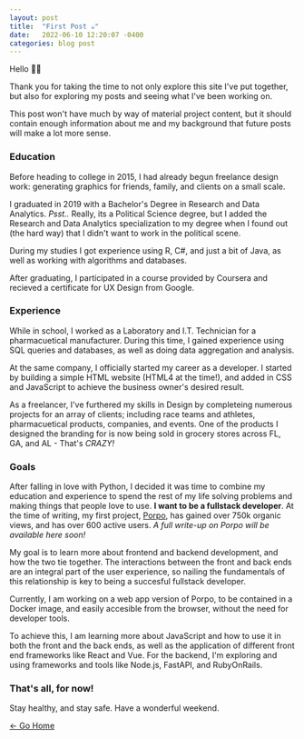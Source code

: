 ```yaml
---
layout: post
title:  "First Post ☕️"
date:   2022-06-10 12:20:07 -0400
categories: blog post
---
```

Hello 👋🏻 

Thank you for taking the time to not only explore this site I've put together, but also
for exploring my posts and seeing what I've been working on.

This post won't have much by way of material project content, but it should contain enough
information about me and my background that future posts will make a lot more sense.

### Education

Before heading to college in 2015, I had already begun freelance design work: generating graphics for friends, family, and clients on a small scale.

I graduated in 2019 with a Bachelor's Degree in Research and Data Analytics.
<i>Psst..</i> Really, its a Political Science degree, but I added the Research and Data Analytics specialization to my degree when I found out (the hard way) that I didn't want to work in the political scene.

During my studies I got experience using R, C#, and just a bit of Java, as well as working with algorithms and databases.

After graduating, I participated in a course provided by Coursera and recieved a certificate for UX Design from Google.

### Experience

While in school, I worked as a Laboratory and I.T. Technician for a pharmacuetical manufacturer. During this time, I gained experience using SQL queries and databases, as well as doing data aggregation and analysis.

At the same company, I officially started my career as a developer. I started by building a simple HTML website (HTML4 at the time!), and added in CSS and JavaScript to achieve the business owner's desired result.

As a freelancer, I've furthered my skills in Design by completeing numerous projects for an array of clients; including race teams and athletes, pharmacuetical products, companies, and events. One of the products I designed the branding for is now being sold in grocery stores across FL, GA, and AL - That's <i>CRAZY!</i>

### Goals

After falling in love with Python, I decided it was time to combine my education and experience to spend the rest of my life solving problems and making things that people love to use. <b>I want to be a fullstack developer</b>.
At the time of writing, my first project, [Porpo](https://github.com/dawesry/porpo), has gained over 750k organic views, and has over 600 active users. <i>A full write-up on Porpo will be available here soon!</i>

My goal is to learn more about frontend and backend development, and how the two tie together. The interactions between the front and back ends are an integral part of the user experience, so nailing the fundamentals of this relationship is key to being a succesful fullstack developer.


Currently, I am working on a web app version of Porpo, to be contained in a Docker image, and easily accesible from the browser, without the need for developer tools.

To achieve this, I am learning more about JavaScript and how to use it in both the front and the back ends, as well as the application of different front end frameworks like React and Vue. For the backend, I'm exploring and using frameworks and tools like Node.js, FastAPI, and RubyOnRails.

### That's all, for now!

Stay healthy, and stay safe.
Have a wonderful weekend.

[&larr; Go Home](https://dawes.cc)
